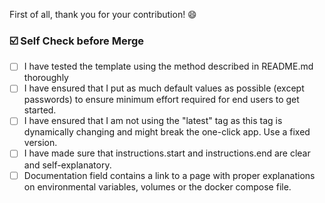 First of all, thank you for your contribution! 😄


### ☑️ Self Check before Merge

- [ ] I have tested the template using the method described in README.md thoroughly
- [ ] I have ensured that I put as much default values as possible (except passwords) to ensure minimum effort required for end users to get started.
- [ ] I have ensured that I am not using the "latest" tag as this tag is dynamically changing and might break the one-click app. Use a fixed version.
- [ ] I have made sure that instructions.start and instructions.end are clear and self-explanatory.
- [ ] Documentation field contains a link to a page with proper explanations on environmental variables, volumes or the docker compose file.
